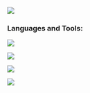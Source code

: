 
![](https://github.com/halfrost/halfrost/blob/master/icons/header_.png)



<h3 align="left">Languages and Tools:</h3>

<p align="left">
  <a href="https://skillicons.dev">
    <img src="https://skillicons.dev/icons?i=haskell,py,prolog,c++" />
  </a>
</p>

<p align="left">
  <a href="https://skillicons.dev">
    <img src="https://skillicons.dev/icons?i=excel,tableu,powerbi" />
  </a>
</p>

<p align="left">
  <a href="https://skillicons.dev">
    <img src="https://skillicons.dev/icons?i=sql" />
  </a>
</p>


<p align="left">
  <a href="https://skillicons.dev">
    <img src="https://skillicons.dev/icons?i=git,github,vscode" />
  </a>
</p>






